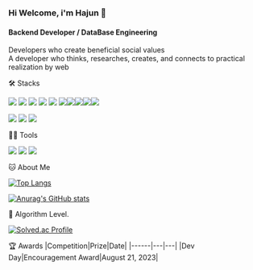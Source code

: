 ### Hi Welcome, i'm Hajun 👋

#### Backend Developer / DataBase Engineering
Developers who create beneficial social values   
A developer who thinks, researches, creates, and connects to practical realization by web


🛠️ Stacks

<img src="https://img.shields.io/badge/Python-181717?style=flat-square&logo=Python&logoColor=white"/> <img src="https://img.shields.io/badge/Redis-181717?style=flat-square&logo=Redis&logoColor=red"/> <img src="https://img.shields.io/badge/MySql-181717?style=flat-square&logo=MySql&logoColor=white"/> 
<img src="https://img.shields.io/badge/PostgreSQL-181717?style=flat-square&logo=PostgreSQL&logoColor=white"/> <img src="https://img.shields.io/badge/Spring-181717?style=flat-square&logo=Spring&logoColor=white"/> <img src="https://img.shields.io/badge/jQuery-181717?style=flat-square&logo=jQuery&logoColor=white"/><img src="https://img.shields.io/badge/C++-181717?style=flat-square&logo=C++&logoColor=white"/><img src="https://img.shields.io/badge/jAVA-181717?style=flat-square&logo=JAVA&logoColor=white"/><img src="https://img.shields.io/badge/Spring Security-181717?style=flat-square&logo=Spring Security&logoColor=white"/><img src="https://img.shields.io/badge/Amazon%20EC2-181717?style=flat-square&logo=Amazon%20EC2&logoColor=white"/>

<img src="https://img.shields.io/badge/jQuery-181717?style=flat-square&logo=jQuery&logoColor=white"/>
<img src="https://img.shields.io/badge/jQuery-181717?style=flat-square&logo=jQuery&logoColor=white"/>
<img src="https://img.shields.io/badge/jQuery-181717?style=flat-square&logo=jQuery&logoColor=white"/>



💪🏼 Tools 

<img src="https://img.shields.io/badge/GitHub-181717?style=flat-square&logo=GitHub&logoColor=white"/>  <img src="https://img.shields.io/badge/Anaconda-44A833?style=flat-square&logo=Anaconda&logoColor=white"/> <img src="https://img.shields.io/badge/IntelliJ IDEA-000000?style=flat-square&logo=IntelliJ IDEA&logoColor=white"/> 


🐱 About Me

[![Top Langs](https://github-readme-stats.vercel.app/api/top-langs/?username=developer-hajun)](https://github.com/anuraghazra/github-readme-stats)

[![Anurag's GitHub stats](https://github-readme-stats.vercel.app/api?username=developer-hajun)](https://github.com/anuraghazra/github-readme-stats)

🏅 Algorithm Level. 

[![Solved.ac Profile](http://mazassumnida.wtf/api/v2/generate_badge?boj=dlgkwns8828)](https://solved.ac/dlgkwns8828/)  


🏆 Awards
|Competition|Prize|Date|
|------|---|---|
|Dev Day|Encouragement Award|August 21, 2023|


